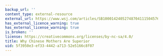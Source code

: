 ```yaml
---
backup_url: ''
content_type: external-resource
external_url: https://www.wsj.com/articles/SB10001424052748704111504576059713528698754
has_external_licence_warning: true
has_external_license_warning: true
is_broken: ''
license: https://creativecommons.org/licenses/by-nc-sa/4.0/
title: Why Chinese Mothers Are Superior
uid: 5f3950e3-ef33-4442-a713-52e5166c8f07
---
```

